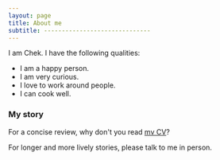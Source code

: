 ```yaml
---
layout: page
title: About me
subtitle: ------------------------------
---
```


I am Chek. I have the following qualities:

- I am a happy person.
- I am very curious.
- I love to work around people.
- I can cook well.

### My story

For a concise review, why don't you read [mv CV](assets/doc/CV.pdf)? 

For longer and more lively stories, please talk to me in person.
